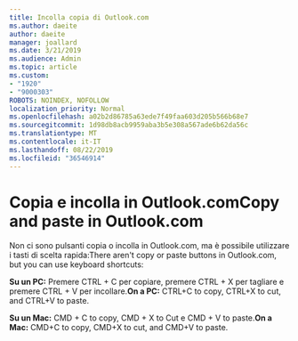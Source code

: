 ```yaml
---
title: Incolla copia di Outlook.com
ms.author: daeite
author: daeite
manager: joallard
ms.date: 3/21/2019
ms.audience: Admin
ms.topic: article
ms.custom:
- "1920"
- "9000303"
ROBOTS: NOINDEX, NOFOLLOW
localization_priority: Normal
ms.openlocfilehash: a02b2d86785a63ede7f49faa603d205b566b68e7
ms.sourcegitcommit: 1d98db8acb9959aba3b5e308a567ade6b62da56c
ms.translationtype: MT
ms.contentlocale: it-IT
ms.lasthandoff: 08/22/2019
ms.locfileid: "36546914"
---
```

# <a name="copy-and-paste-in-outlookcom"></a><span data-ttu-id="f2635-102">Copia e incolla in Outlook.com</span><span class="sxs-lookup"><span data-stu-id="f2635-102">Copy and paste in Outlook.com</span></span>

<span data-ttu-id="f2635-103">Non ci sono pulsanti copia o incolla in Outlook.com, ma è possibile utilizzare i tasti di scelta rapida:</span><span class="sxs-lookup"><span data-stu-id="f2635-103">There aren't copy or paste buttons in Outlook.com, but you can use keyboard shortcuts:</span></span>

<span data-ttu-id="f2635-104">**Su un PC:** Premere CTRL + C per copiare, premere CTRL + X per tagliare e premere CTRL + V per incollare.</span><span class="sxs-lookup"><span data-stu-id="f2635-104">**On a PC:** CTRL+C to copy, CTRL+X to cut, and CTRL+V to paste.</span></span>

<span data-ttu-id="f2635-105">**Su un Mac:** CMD + C to copy, CMD + X to Cut e CMD + V to paste.</span><span class="sxs-lookup"><span data-stu-id="f2635-105">**On a Mac:** CMD+C to copy, CMD+X to cut, and CMD+V to paste.</span></span>